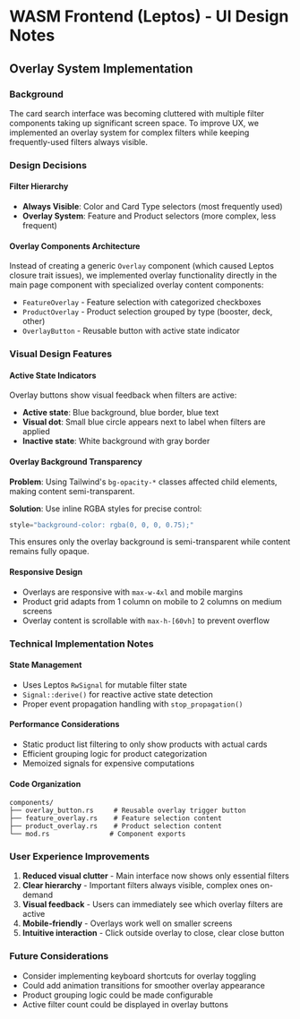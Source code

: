 # WASM Frontend (Leptos) - UI Design Notes

## Overlay System Implementation

### Background
The card search interface was becoming cluttered with multiple filter components taking up significant screen space. To improve UX, we implemented an overlay system for complex filters while keeping frequently-used filters always visible.

### Design Decisions

#### Filter Hierarchy
- **Always Visible**: Color and Card Type selectors (most frequently used)
- **Overlay System**: Feature and Product selectors (more complex, less frequent)

#### Overlay Components Architecture
Instead of creating a generic `Overlay` component (which caused Leptos closure trait issues), we implemented overlay functionality directly in the main page component with specialized overlay content components:

- `FeatureOverlay` - Feature selection with categorized checkboxes
- `ProductOverlay` - Product selection grouped by type (booster, deck, other)
- `OverlayButton` - Reusable button with active state indicator

### Visual Design Features

#### Active State Indicators
Overlay buttons show visual feedback when filters are active:
- **Active state**: Blue background, blue border, blue text
- **Visual dot**: Small blue circle appears next to label when filters are applied
- **Inactive state**: White background with gray border

#### Overlay Background Transparency
**Problem**: Using Tailwind's `bg-opacity-*` classes affected child elements, making content semi-transparent.

**Solution**: Use inline RGBA styles for precise control:
```rust
style="background-color: rgba(0, 0, 0, 0.75);"
```

This ensures only the overlay background is semi-transparent while content remains fully opaque.

#### Responsive Design
- Overlays are responsive with `max-w-4xl` and mobile margins
- Product grid adapts from 1 column on mobile to 2 columns on medium screens
- Overlay content is scrollable with `max-h-[60vh]` to prevent overflow

### Technical Implementation Notes

#### State Management
- Uses Leptos `RwSignal` for mutable filter state
- `Signal::derive()` for reactive active state detection
- Proper event propagation handling with `stop_propagation()`

#### Performance Considerations
- Static product list filtering to only show products with actual cards
- Efficient grouping logic for product categorization
- Memoized signals for expensive computations

#### Code Organization
```
components/
├── overlay_button.rs     # Reusable overlay trigger button
├── feature_overlay.rs    # Feature selection content
├── product_overlay.rs    # Product selection content
└── mod.rs               # Component exports
```

### User Experience Improvements
1. **Reduced visual clutter** - Main interface now shows only essential filters
2. **Clear hierarchy** - Important filters always visible, complex ones on-demand
3. **Visual feedback** - Users can immediately see which overlay filters are active
4. **Mobile-friendly** - Overlays work well on smaller screens
5. **Intuitive interaction** - Click outside overlay to close, clear close button

### Future Considerations
- Consider implementing keyboard shortcuts for overlay toggling
- Could add animation transitions for smoother overlay appearance
- Product grouping logic could be made configurable
- Active filter count could be displayed in overlay buttons